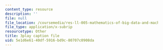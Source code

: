 ```yaml
---
content_type: resource
description: ''
file: null
file_location: /coursemedia/res-ll-005-mathematics-of-big-data-and-machine-learning-january-iap-2020/5e1d6e6140df5916bd9c80707c0908da_2DDjHvH8d2k.vtt
file_type: application/x-subrip
resourcetype: Other
title: 3play caption file
uid: 5e1d6e61-40df-5916-bd9c-80707c0908da
---
```


